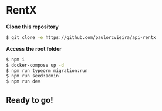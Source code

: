 # RentX

**Clone this repository**

```bash
$ git clone -e https://github.com/paulorcvieira/api-rentx
```

**Access the root folder**

```bash
$ npm i
$ docker-compose up -d
$ npm run typeorm migration:run
$ npm run seed:admin
$ npm run dev
```

## Ready to go!
